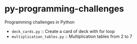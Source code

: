 # py-programming-challenges
Programming challenges in Python

- `deck_cards.py`
:: Create a card of deck with for loop
- `multiplication_tables.py` :: Multiplication tables from 2 to 7

